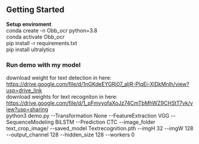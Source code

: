 ## Getting Started

**Setup enviroment** <br>
conda create -n Obb_ocr python=3.8 <br>
conda activate Obb_ocr <br>
pip install -r requirements.txt <br>
pip install ultralytics <br>
### Run demo with my model
download weight for text detection in here: https://drive.google.com/file/d/1nGKdeEYGRi07_aIjR-PlqEi-XlDkMnlh/view?usp=drive_link <br>
download weights for text recogniton in here: https://drive.google.com/file/d/1_pFmvyofaXoJz74CmTbMhWZ9CHStT7vk/view?usp=sharing <br>
python3 demo.py --Transformation None --FeatureExtraction VGG --SequenceModeling BiLSTM --Prediction CTC --image_folder text_crop_image/ --saved_model Textrecognition.pth --imgH 32 --imgW 128 --output_channel 128 --hidden_size 128 --workers 0
